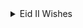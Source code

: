<details>
  <summary>Eid II Wishes</summary>

<details>
<summary> EXPAND GREETINGS</summary>
  
  ```
  Privileged to see your presence here!
  ```
  
<details>
        <summary>[ A ] Eid_II Checklist: Primary celebration and festival</summary>
  
  ```
  Your checklist:
  ```
  
   - [ ]  Scale: Major impact
   - [ ]  Category: Religion
   - [ ]  Emotional range: Highly sensitive
   - [ ]  Invitation at my home: Open for all
   - [ ]  Vocal pitch: Minor chord
   - [ ]  Dress: Festive and cheerful but nevermin

        </details>

<details>
        <summary>[ B ] 
        RASHADUL ISLAM ross</summary>

  ```
  Brief:
  ```
<details>
            <summary>[ B1 ] Developed by</summary>

   * B.Sc. in Computer Science, CA
   * B.Sc. in Computer Engineering, BD

<details>
            <summary>[ B2 ] Specialization</summary>

   + Computer System & Software
   + Software Engineering


<details>
            <summary>[ B3 ] Expertise</summary>

   + Enterprise inauguration and expansion
   + System or Software Design and Development
   + A.I. & devOP
   + Consulting
   + Business Intelligence and Big Data
   + Liaison
   + Country Lead
   + University speech giving
   + So much in corporates, social responsibility
   + STEM community development
   + Charity

 </details>
 </details>
 </details>
</details>

<details>
        <summary> [ C ] Greeting</summary>

  ```
  English v0.01:
  ```
   > Eid is in you! Everything senses great if you make it sensible and attentive greatness. Happy holidays & feast to you and your f&f both at home and abroad.
  
  ```
  Bengla v0.01:
  ```

   > ঈদ আপনার মাঝেই! আপনি সর্বজনীন অবহিত ও স্বীকৃত বৈশিষ্ট্য অনুভূতিতে থাকলে, সবাই ভাল থাকবে। দেশে ও বিদেশে আপনার সবাইকে ও আপনাকে কাজের ছুটির আন্তরিক শুভেচ্ছা।

  ```
  French v0.01 :
  ```

   > L'Eid est en vous! Tout et bon si vous en faites une grandeur sensible et attentive. Joyeuses fêtes et fêtes à vous, à vos amis et à votre famille, tant chez vous qu'à l'étranger.


  Please, find the audio version of greeting at [![Great wishees!](https://soundcloud.app.goo.gl/kZSYP)


   </details>

<details>
        <summary> [ D ] Those who miss me: here says all</summary>


  ```
  How am i looking now, what's new?
  ```

   ![Pixels](img_2_1687960547281.jpg)

   </details>

 <details>
   <summary> [ E ] Reach me</summary>


  ```
  Current AVailability
  ```

   | Title      | Location |  Availability     |
   | :---        |    :----:   |          ---: |
   | Webex      | Gmail: rashadul.cse       | Invite away   |
   | Postbox      | Outlook: itsme.rashadul       | Be techsavy   |
   | SMS/Page  | +HH0 AHDA GO ROSS        |  Love to read this      |
   | Cell  | +HH0 AGA DAA HCIE        |  11PM to 11AM EDT      |
   | Venue  | BE.7376062, HI.2598786        |  Encouraged to attend      |

 </details>
</details>

```
Thank you!
```
</details>
